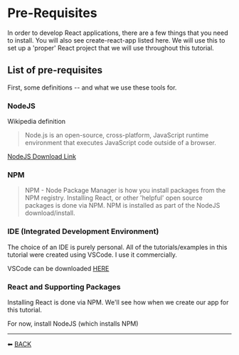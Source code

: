 # Pre-Requisites

In order to develop React applications, there are a few things that you need to install. You will also see create-react-app listed here. We will use this to set up a 'proper' React project that we will use throughout this tutorial.

## List of pre-requisites

First, some definitions -- and what we use these tools for.

### NodeJS

Wikipedia definition

> Node.js is an open-source, cross-platform, JavaScript runtime environment that executes JavaScript code outside of a browser.

[NodeJS Download Link](https://nodejs.org/en/download/)

### NPM

> NPM - Node Package Manager is how you install packages from the NPM registry. Installing React, or other 'helpful' open source packages is done via NPM. NPM is installed as part of the NodeJS download/install.

### IDE (Integrated Development Environment)

The choice of an IDE is purely personal. All of the tutorials/examples in this tutorial were created using VSCode. I use it commercially.

VSCode can be downloaded [HERE](https://code.visualstudio.com/download)

### React and Supporting Packages

Installing React is done via NPM. We'll see how when we create our app for this tutorial.

For now, install NodeJS (which installs NPM)

<hr />

&#11013; [BACK](./README.md)
